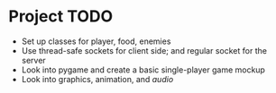 # Project TODO
* Set up classes for player, food, enemies
* Use thread-safe sockets for client side; and regular socket for the server
* Look into pygame and create a basic single-player game mockup
* Look into graphics, animation, and *audio*
